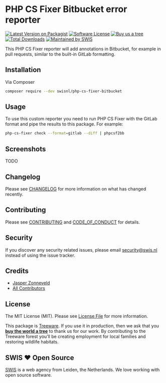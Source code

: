 # PHP CS Fixer Bitbucket error reporter

[![Latest Version on Packagist][ico-version]][link-packagist]
[![Software License][ico-license]](LICENSE.md)
[![Buy us a tree][ico-treeware]][link-treeware]
[![Total Downloads][ico-downloads]][link-downloads]
[![Maintained by SWIS][ico-swis]][link-swis]

This PHP CS Fixer reporter will add annotations in Bitbucket, for example in pull requests, similar to the built-in GitLab formatting.

## Installation

Via Composer

```bash
composer require --dev swisnl/php-cs-fixer-bitbucket
```

## Usage

To use this custom reporter you need to run PHP CS Fixer with the GitLab format and pipe the results to this package. For example:

```bash
php-cs-fixer check --format=gitlab --diff | phpcsf2bb
```

## Screenshots

TODO

## Changelog

Please see [CHANGELOG](CHANGELOG.md) for more information on what has changed recently.

## Contributing

Please see [CONTRIBUTING](CONTRIBUTING.md) and [CODE_OF_CONDUCT](CODE_OF_CONDUCT.md) for details.

## Security

If you discover any security related issues, please email security@swis.nl instead of using the issue tracker.

## Credits

- [Jasper Zonneveld][link-author]
- [All Contributors][link-contributors]

## License

The MIT License (MIT). Please see [License File](LICENSE.md) for more information.

This package is [Treeware](https://treeware.earth). If you use it in production, then we ask that you [**buy the world a tree**][link-treeware] to thank us for our work. By contributing to the Treeware forest you’ll be creating employment for local families and restoring wildlife habitats.

## SWIS :heart: Open Source

[SWIS][link-swis] is a web agency from Leiden, the Netherlands. We love working with open source software.

[ico-version]: https://img.shields.io/packagist/v/swisnl/php-cs-fixer-bitbucket.svg?style=flat-square
[ico-license]: https://img.shields.io/badge/license-MIT-brightgreen.svg?style=flat-square
[ico-treeware]: https://img.shields.io/badge/Treeware-%F0%9F%8C%B3-lightgreen.svg?style=flat-square
[ico-downloads]: https://img.shields.io/packagist/dt/swisnl/php-cs-fixer-bitbucket.svg?style=flat-square
[ico-swis]: https://img.shields.io/badge/%F0%9F%9A%80-maintained%20by%20SWIS-%230737A9.svg?style=flat-square

[link-packagist]: https://packagist.org/packages/swisnl/php-cs-fixer-bitbucket
[link-downloads]: https://packagist.org/packages/swisnl/php-cs-fixer-bitbucket
[link-treeware]: https://plant.treeware.earth/swisnl/php-cs-fixer-bitbucket
[link-fork]: https://github.com/modprobe/php-cs-fixer-bitbucket
[link-author]: https://github.com/JaZo
[link-contributors]: ../../contributors
[link-swis]: https://www.swis.nl
